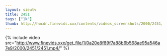 ```yaml
--- 
layout: sieutv
title: 2451
tags: ["1k"]
thumb: http://hwcdn.finevids.xxx/contents/videos_screenshots/2000/2451/preview.mp4.jpg
---
```

{% include video src="http://www.finevids.xxx/get_file/1/0a20e8f89f7a88b6b568ae95a546a7e9/2000/2451/2451.mp4/" %} 
